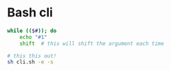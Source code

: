 # Bash cli

```sh
while (($#)); do  
	echo "#1"
	shift  # this will shift the argument each time
```

```sh
# this this out!
sh cli.sh -e -s

```
